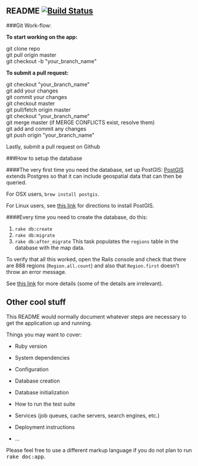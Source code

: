 ## README [![Build Status](https://travis-ci.org/kaplali/parkstorm.svg?branch=master)](https://travis-ci.org/kaplali/parkstorm)
###Git Work-flow:

**To start working on the app:**          

git clone repo    
git pull origin master      
git checkout -b "your_branch_name"    

**To submit a pull request:**            

git checkout "your_branch_name"      
git add your changes      
git commit your changes      
git checkout master     
git pull/fetch origin master       
git checkout "your_branch_name"       
git merge master (if MERGE CONFLICTS exist, resolve them)        
git add and commit any changes      
git push origin "your_branch_name"        

Lastly, submit a pull request on Github     



###How to setup the database

####The very first time you need the database, set up PostGIS:
[PostGIS](http://postgis.net/) extends Postgres so that it can include geospatial data that can then be queried.

For OSX users, ``brew install postgis``.

For Linux users, see [this link](http://www.google.com) for directions to install PostGIS.

####Every time you need to create the database, do this:

1. ``rake db:create``
2. ``rake db:migrate``
3. ``rake db:after_migrate``  This task populates the ``regions`` table in the database with the map data.

To verify that all this worked, open the Rails console and check that there are 888 regions (``Region.all.count``) and also that ``Region.first`` doesn't throw an error message.

See [this link](http://www.bigfastblog.com/landsliding-into-postgis-with-kml-files) for more details (some of the details are irrelevant).



## Other cool stuff

This README would normally document whatever steps are necessary to get the
application up and running.

Things you may want to cover:

* Ruby version

* System dependencies

* Configuration

* Database creation

* Database initialization

* How to run the test suite

* Services (job queues, cache servers, search engines, etc.)

* Deployment instructions

* ...


Please feel free to use a different markup language if you do not plan to run
<tt>rake doc:app</tt>.
